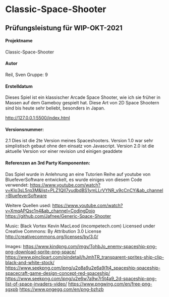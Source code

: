 # Classic-Space-Shooter

## Prüfungsleistung für WIP-OKT-2021

#### Projektname

Classic-Space-Shooter

#### Autor
Reil, Sven
Gruppe: 9

#### Erstelldatum

Dieses Spiel ist ein klassischer Arcade Space Shooter, wie ich sie früher in Massen auf dem Gameboy gespielt hat. Diese Art von 2D Space Shootern sind bis heute sehr beliebt, besonders in Japan.

http://127.0.0.1:5500/index.html

#### Versionsnummer:
2.1 Dies ist die 2te Version meines Spaceshooters. Version 1.0 war sehr simplistisch gebaut ohne den einsatz von Javascript. Version 2.0 ist die aktuelle Version vor einer revision und einigen geaddete 

#### Referenzen an 3rd Party Komponenten:
Das Spiel wurde in Anlehnung an eine Tutorien Reihe auf youtube von BluefeverSoftware entwickelt, es wurde einiges von diesem Code verwendet:
https://www.youtube.com/watch?v=KIo3sL5rq3M&list=PLZ1QII7yudbdBS1ymLLrVYNR_v9cCnCYi&ab_channel=BluefeverSoftware

Weitere Quellen used:
https://www.youtube.com/watch?v=XmqAPQsc1n4&ab_channel=CodingDojo
https://github.com/Jafnee/Generic-Space-Shooter

Music:
Black Vortex Kevin MacLeod (incompetech.com)
Licensed under Creative Commons: By Attribution 3.0 License
http://creativecommons.org/licenses/by/3.0/

Images:
https://www.kindpng.com/imgv/TohbJo_enemy-spaceship-png-png-download-sprite-png-space/
https://www.pinclipart.com/pindetail/hJmhTR_transparent-sprites-ship-clip-black-and-white-stock/
https://www.seekpng.com/ipng/u2q8a9u2e6a9i1t4_spaceship-spaceship-spacecraft-game-design-concept-red-spaceship/
https://www.seekpng.com/ipng/u2e6w7a9w7r5t4a9_2d-spaceship-png-list-of-space-invaders-video/
https://www.pngwing.com/en/free-png-sgxpb
https://www.pngegg.com/en/png-bzhzb
